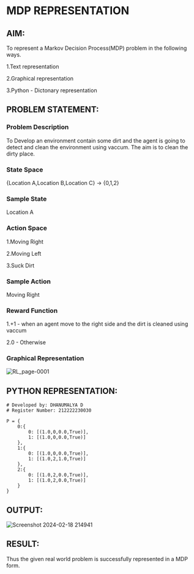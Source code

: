 # MDP REPRESENTATION

## AIM:
To represent a Markov Decision Process(MDP) problem in the following ways.

1.Text representation

2.Graphical representation

3.Python - Dictonary representation

## PROBLEM STATEMENT:

### Problem Description
To Develop an environment contain some dirt and the agent is going to detect and clean the environment using vaccum. The aim is to clean the dirty place.

### State Space
{Location A,Location B,Location C} -> {0,1,2}

### Sample State
Location A

### Action Space

1.Moving Right

2.Moving Left

3.Suck Dirt

### Sample Action

Moving Right

### Reward Function
1.+1 - when an agent move to the right side and the dirt is cleaned using vaccum 

2.0 - Otherwise
### Graphical Representation
![RL_page-0001](https://github.com/Dhanudhanaraj/mdp-representation/assets/119218812/c9c5fc75-92d5-4db0-a372-212edbb438c1)

## PYTHON REPRESENTATION:
```
# Developed by: DHANUMALYA D
# Register Number: 212222230030

P = {
    0:{
        0: [(1.0,0,0.0,True)],
        1: [(1.0,0,0.0,True)]
    },
    1:{
        0: [(1.0,0,0.0,True)],
        1: [(1.0,2,1.0,True)]
    },
    2:{
        0: [(1.0,2,0.0,True)],
        1: [(1.0,2,0.0,True)]
    }
}

```
## OUTPUT:
![Screenshot 2024-02-18 214941](https://github.com/Dhanudhanaraj/mdp-representation/assets/119218812/6eba07da-65b4-497d-92fd-426e48a17985)


## RESULT:
Thus the given real world problem is successfully represented in a MDP form.


